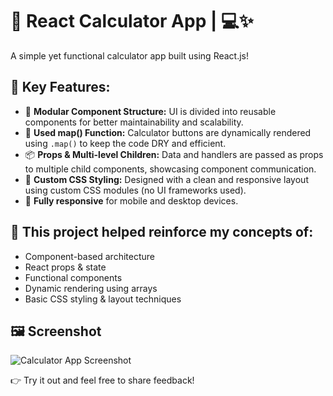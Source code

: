 # 🚀 React Calculator App | 💻✨

A simple yet functional calculator app built using React.js!

## 🔧 Key Features:

- 🧩 **Modular Component Structure:** UI is divided into reusable components for better maintainability and scalability.
- 🔁 **Used map() Function:** Calculator buttons are dynamically rendered using `.map()` to keep the code DRY and efficient.
- 📦 **Props & Multi-level Children:** Data and handlers are passed as props to multiple child components, showcasing component communication.
- 🎨 **Custom CSS Styling:** Designed with a clean and responsive layout using custom CSS modules (no UI frameworks used).
- 📱 **Fully responsive** for mobile and desktop devices.

## 🧠 This project helped reinforce my concepts of:

- Component-based architecture
- React props & state
- Functional components
- Dynamic rendering using arrays
- Basic CSS styling & layout techniques

## 🖼️ Screenshot

![Calculator App Screenshot](./screenshot.png)

👉 Try it out and feel free to share feedback!
